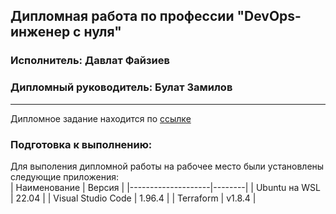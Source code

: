 ## Дипломная работа по профессии "DevOps-инженер с нуля"
### Исполнитель: Давлат Файзиев
### Дипломный руководитель: Булат Замилов
---
Дипломное задание находится по [ссылке](https://github.com/netology-code/devops-diplom-yandexcloud)  

### Подготовка к выполнению:
Для выполения дипломной работы на рабочее место были установлены следующие приложения:  
| Наименование       | Версия |
|--------------------|--------|
| Ubuntu на WSL      | 22.04  | 
| Visual Studio Code | 1.96.4 | 
| Terraform          | v1.8.4 | 

